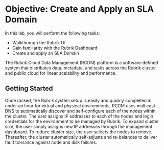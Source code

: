 # Objective: Create and Apply an SLA Domain

In this lab, you will perform the following tasks:

* Walkthrough the Rubrik UI
* Gain familiarity with the Rubrik Dashboard
* Create and apply an SLA Domain

The Rubrik Cloud Data Management (RCDM) platform is a software-defined system that distributes data, metadata, and tasks across the Rubrik cluster and public cloud for linear scalability and performance.

## **Getting Started**

Once racked, the Rubrik system setup is easily and quickly completed in under an hour for virtual and physical environments. RCDM uses multicast DNS to automatically discover and self-configure each of the nodes within the cluster. The user assigns IP addresses to each of the nodes and login credentials for the environment to be managed by Rubrik. To expand cluster size, the user simply assigns new IP addresses through the management dashboard. To reduce cluster size, the user selects the nodes to remove. Thereafter, the cluster automatically self-adjusts and re-balances to deliver fault tolerance against node and disk failures.